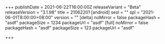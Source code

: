 +++
publishDate = 2021-06-22T16:00:00Z
releaseVariant = "Beta"
releaseVersion = "3.1.98"
title = 21062201
[android]
sesl = ""
spl = "2021-06-01T8:00:00+08:00"
version = ""
[delta]
noMirror = false
packageHash = "asdf"
packageSize = 1234
packageUrl = "asdf"
[full]
noMirror = false
packageHash = "asdf"
packageSize = 123
packageUrl = "asdf"

+++
